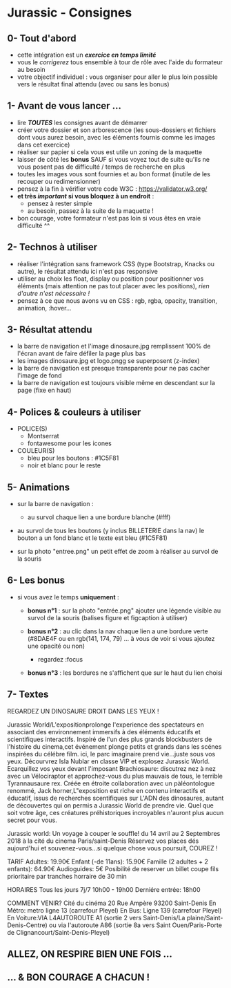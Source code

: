 # Jurassic - Consignes

## 0- Tout d'abord
- cette intégration est un **_exercice en temps limité_**
- vous le _corrigerez_ tous ensemble à tour de rôle avec l'aide du formateur au besoin
- votre objectif individuel : vous organiser pour aller le plus loin possible vers le résultat final attendu (avec ou sans les bonus)

## 1- Avant de vous lancer ...
- lire **_TOUTES_** les consignes avant de démarrer
- créer votre dossier et son arborescence (les sous-dossiers et fichiers dont vous aurez besoin, avec les éléments fournis comme les images dans cet exercice)
- réaliser sur papier si cela vous est utile un zoning de la maquette
- laisser de côté les **bonus** SAUF si vous voyez tout de suite qu'ils ne vous posent pas de difficulté / temps de recherche en plus
- toutes les images vous sont fournies et au bon format (inutile de les recouper ou redimensionner)
- pensez à la fin à vérifier votre code W3C : https://validator.w3.org/
- **et très *important* si vous bloquez à un endroit** :
     - pensez à rester simple
     - au besoin, passez à la suite de la maquette !
- bon courage, votre formateur n'est pas loin si vous êtes en vraie difficulté ^^

## 2- Technos à utiliser
- réaliser l'intégration sans framework CSS (type Bootstrap, Knacks ou autre), le résultat attendu ici n'est pas responsive
- utiliser au choix les float, display ou position pour positionner vos éléments (mais attention ne pas tout placer avec les positions), _rien d'autre n'est nécessaire !_
- pensez à ce que nous avons vu en CSS : rgb, rgba, opacity, transition, animation, :hover...

## 3- Résultat attendu
- la barre de navigation et l'image dinosaure.jpg remplissent 100% de l'écran avant de faire défiler la page plus bas
- les images dinosaure.jpg et logo.pngg se superposent (z-index)
- la barre de navigation est presque transparente pour ne pas cacher l'image de fond
- la barre de navigation est toujours visible même en descendant sur la page (fixe en haut)

## 4- Polices & couleurs à utiliser
- POLICE(S)
     - Montserrat
     - fontawesome pour les icones
- COULEUR(S)
     - bleu pour les boutons : #1C5F81
     - noir et blanc pour le reste

## 5- Animations
- sur la barre de navigation :
     - au survol chaque lien a une bordure blanche (#fff)

- au survol de tous les boutons (y inclus BILLETERIE dans la nav) le bouton a un fond blanc et le texte est bleu (#1C5F81)

- sur la photo "entree.png" un petit effet de zoom à réaliser au survol de la souris

## 6- Les bonus
- si vous avez le temps  **uniquement** :
     - **bonus n°1** : sur la photo "entrée.png" ajouter une légende visible au survol de la souris (balises figure et figcaption à utiliser)

     - **bonus n°2** : au clic dans la nav chaque lien a une bordure verte (#8DAE4F ou en rgb(141, 174, 79) ... à vous de voir si vous ajoutez une opacité ou non)
          - regardez :focus

     - **bonus n°3** : les bordures ne s'affichent que sur le haut du lien choisi
     
## 7- Textes

REGARDEZ UN DINOSAURE
DROIT DANS LES YEUX !


Jurassic World/L'expositionprolonge l'experience des spectateurs en associant des environnement immersifs à des éléments éducatifs et scientifiques interactifs.
Inspiré de l'un des plus grands blockbusters de l'histoire du cinema,cet événement plonge petits et grands dans les scénes inspirées du célébre film. ici, le parc imaginaire prend vie...juste sous vos yeux.
Décourvrez Isla Nublar en classe VIP et explosez Jurassic World. Ecarquillez vos yeux devant l'imposant Brachiosaure: discutrez nez à nez avec un Vélociraptor et approchez-vous du plus mauvais de tous, le terrible Tyrannausaure rex.
Créée en étroite collaboration avec un pàléontologue renommé, Jack horner,L"exposition est riche en contenu interactifs et éducatif, issus de recherches scentifiques sur L'ADN des dinosaures, autant de découvertes qui on permis a Jurassic World de prendre vie. Quel que soit votre âge, ces créatures préhistoriques incroyables n'auront plus aucun secret pour vous. 


Jurassic world: Un voyage à couper le souffle!
du 14 avril au 2 Septembres 2018
à la cité du cinema
Paris/saint-Denis
Réservez vos places dés aujourd'hui
et souvenez-vous...si quelque chose vous poursuit, COUREZ
!


TARIF
Adultes: 19.90€
Enfant (-de 11ans): 15.90€
Famille (2 adultes + 2 enfants): 64.90€
Audioguides: 5€
Posibilité de reserver un billet coupe fils prioritaire
par tranches horraire de 30 min


HORAIRES
Tous les jours 7j/7
10h00 - 19h00
Derniére entrée: 18h00


COMMENT VENIR?
Cité du cinéma
20 Rue Ampère
93200 Saint-Denis
En Métro: metro ligne 13 (carrefour Pleyel)
En Bus: Ligne 139 (carrefour Pleyel)
En Voiture:VIA L4AUTOROUTE A1 (sortie 2 vers Saint-Denis/La plaine/Saint-Denis-Centre) ou via l'autoroute A86 (sortie 8a vers Saint Ouen/Paris-Porte de Clignancourt/Saint-Denis-Pleyel) 
## ALLEZ, ON RESPIRE BIEN UNE FOIS ...
## ... & BON COURAGE A CHACUN !